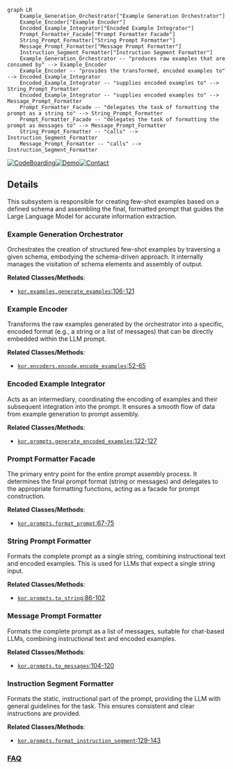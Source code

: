 ```mermaid
graph LR
    Example_Generation_Orchestrator["Example Generation Orchestrator"]
    Example_Encoder["Example Encoder"]
    Encoded_Example_Integrator["Encoded Example Integrator"]
    Prompt_Formatter_Facade["Prompt Formatter Facade"]
    String_Prompt_Formatter["String Prompt Formatter"]
    Message_Prompt_Formatter["Message Prompt Formatter"]
    Instruction_Segment_Formatter["Instruction Segment Formatter"]
    Example_Generation_Orchestrator -- "produces raw examples that are consumed by" --> Example_Encoder
    Example_Encoder -- "provides the transformed, encoded examples to" --> Encoded_Example_Integrator
    Encoded_Example_Integrator -- "supplies encoded examples to" --> String_Prompt_Formatter
    Encoded_Example_Integrator -- "supplies encoded examples to" --> Message_Prompt_Formatter
    Prompt_Formatter_Facade -- "delegates the task of formatting the prompt as a string to" --> String_Prompt_Formatter
    Prompt_Formatter_Facade -- "delegates the task of formatting the prompt as messages to" --> Message_Prompt_Formatter
    String_Prompt_Formatter -- "calls" --> Instruction_Segment_Formatter
    Message_Prompt_Formatter -- "calls" --> Instruction_Segment_Formatter
```

[![CodeBoarding](https://img.shields.io/badge/Generated%20by-CodeBoarding-9cf?style=flat-square)](https://github.com/CodeBoarding/GeneratedOnBoardings)[![Demo](https://img.shields.io/badge/Try%20our-Demo-blue?style=flat-square)](https://www.codeboarding.org/demo)[![Contact](https://img.shields.io/badge/Contact%20us%20-%20contact@codeboarding.org-lightgrey?style=flat-square)](mailto:contact@codeboarding.org)

## Details

This subsystem is responsible for creating few-shot examples based on a defined schema and assembling the final, formatted prompt that guides the Large Language Model for accurate information extraction.

### Example Generation Orchestrator
Orchestrates the creation of structured few-shot examples by traversing a given schema, embodying the schema-driven approach. It internally manages the visitation of schema elements and assembly of output.


**Related Classes/Methods**:

- <a href="https://github.com/eyurtsev/kor/blob/main/kor/examples.py#L106-L121" target="_blank" rel="noopener noreferrer">`kor.examples.generate_examples`:106-121</a>


### Example Encoder
Transforms the raw examples generated by the orchestrator into a specific, encoded format (e.g., a string or a list of messages) that can be directly embedded within the LLM prompt.


**Related Classes/Methods**:

- <a href="https://github.com/eyurtsev/kor/blob/main/kor/encoders/encode.py#L52-L65" target="_blank" rel="noopener noreferrer">`kor.encoders.encode.encode_examples`:52-65</a>


### Encoded Example Integrator
Acts as an intermediary, coordinating the encoding of examples and their subsequent integration into the prompt. It ensures a smooth flow of data from example generation to prompt assembly.


**Related Classes/Methods**:

- <a href="https://github.com/eyurtsev/kor/blob/main/kor/prompts.py#L122-L127" target="_blank" rel="noopener noreferrer">`kor.prompts.generate_encoded_examples`:122-127</a>


### Prompt Formatter Facade
The primary entry point for the entire prompt assembly process. It determines the final prompt format (string or messages) and delegates to the appropriate formatting functions, acting as a facade for prompt construction.


**Related Classes/Methods**:

- <a href="https://github.com/eyurtsev/kor/blob/main/kor/prompts.py#L67-L75" target="_blank" rel="noopener noreferrer">`kor.prompts.format_prompt`:67-75</a>


### String Prompt Formatter
Formats the complete prompt as a single string, combining instructional text and encoded examples. This is used for LLMs that expect a single string input.


**Related Classes/Methods**:

- <a href="https://github.com/eyurtsev/kor/blob/main/kor/prompts.py#L86-L102" target="_blank" rel="noopener noreferrer">`kor.prompts.to_string`:86-102</a>


### Message Prompt Formatter
Formats the complete prompt as a list of messages, suitable for chat-based LLMs, combining instructional text and encoded examples.


**Related Classes/Methods**:

- <a href="https://github.com/eyurtsev/kor/blob/main/kor/prompts.py#L104-L120" target="_blank" rel="noopener noreferrer">`kor.prompts.to_messages`:104-120</a>


### Instruction Segment Formatter
Formats the static, instructional part of the prompt, providing the LLM with general guidelines for the task. This ensures consistent and clear instructions are provided.


**Related Classes/Methods**:

- <a href="https://github.com/eyurtsev/kor/blob/main/kor/prompts.py#L129-L143" target="_blank" rel="noopener noreferrer">`kor.prompts.format_instruction_segment`:129-143</a>




### [FAQ](https://github.com/CodeBoarding/GeneratedOnBoardings/tree/main?tab=readme-ov-file#faq)